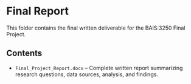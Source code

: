 # Final Report

This folder contains the final written deliverable for the BAIS:3250 Final Project.

## Contents

- `Final_Project_Report.docx` – Complete written report summarizing research questions, data sources, analysis, and findings.
